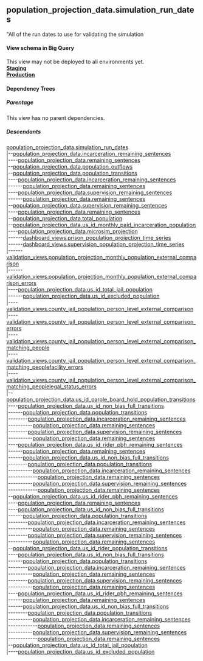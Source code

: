 ## population_projection_data.simulation_run_dates
"All of the run dates to use for validating the simulation

#### View schema in Big Query
This view may not be deployed to all environments yet.<br/>
[**Staging**](https://console.cloud.google.com/bigquery?pli=1&p=recidiviz-staging&page=table&project=recidiviz-staging&d=population_projection_data&t=simulation_run_dates)
<br/>
[**Production**](https://console.cloud.google.com/bigquery?pli=1&p=recidiviz-123&page=table&project=recidiviz-123&d=population_projection_data&t=simulation_run_dates)
<br/>

#### Dependency Trees

##### Parentage
This view has no parent dependencies.

##### Descendants
[population_projection_data.simulation_run_dates](../population_projection_data/simulation_run_dates.md) <br/>
|--[population_projection_data.incarceration_remaining_sentences](../population_projection_data/incarceration_remaining_sentences.md) <br/>
|----[population_projection_data.remaining_sentences](../population_projection_data/remaining_sentences.md) <br/>
|--[population_projection_data.population_outflows](../population_projection_data/population_outflows.md) <br/>
|--[population_projection_data.population_transitions](../population_projection_data/population_transitions.md) <br/>
|----[population_projection_data.incarceration_remaining_sentences](../population_projection_data/incarceration_remaining_sentences.md) <br/>
|------[population_projection_data.remaining_sentences](../population_projection_data/remaining_sentences.md) <br/>
|----[population_projection_data.supervision_remaining_sentences](../population_projection_data/supervision_remaining_sentences.md) <br/>
|------[population_projection_data.remaining_sentences](../population_projection_data/remaining_sentences.md) <br/>
|--[population_projection_data.supervision_remaining_sentences](../population_projection_data/supervision_remaining_sentences.md) <br/>
|----[population_projection_data.remaining_sentences](../population_projection_data/remaining_sentences.md) <br/>
|--[population_projection_data.total_population](../population_projection_data/total_population.md) <br/>
|--[population_projection_data.us_id_monthly_paid_incarceration_population](../population_projection_data/us_id_monthly_paid_incarceration_population.md) <br/>
|----[population_projection_data.microsim_projection](../population_projection_data/microsim_projection.md) <br/>
|------[dashboard_views.prison_population_projection_time_series](../dashboard_views/prison_population_projection_time_series.md) <br/>
|------[dashboard_views.supervision_population_projection_time_series](../dashboard_views/supervision_population_projection_time_series.md) <br/>
|------[validation_views.population_projection_monthly_population_external_comparison](../validation_views/population_projection_monthly_population_external_comparison.md) <br/>
|------[validation_views.population_projection_monthly_population_external_comparison_errors](../validation_views/population_projection_monthly_population_external_comparison_errors.md) <br/>
|----[population_projection_data.us_id_total_jail_population](../population_projection_data/us_id_total_jail_population.md) <br/>
|------[population_projection_data.us_id_excluded_population](../population_projection_data/us_id_excluded_population.md) <br/>
|----[validation_views.county_jail_population_person_level_external_comparison](../validation_views/county_jail_population_person_level_external_comparison.md) <br/>
|----[validation_views.county_jail_population_person_level_external_comparison_errors](../validation_views/county_jail_population_person_level_external_comparison_errors.md) <br/>
|----[validation_views.county_jail_population_person_level_external_comparison_matching_people](../validation_views/county_jail_population_person_level_external_comparison_matching_people.md) <br/>
|----[validation_views.county_jail_population_person_level_external_comparison_matching_peoplefacility_errors](../validation_views/county_jail_population_person_level_external_comparison_matching_peoplefacility_errors.md) <br/>
|----[validation_views.county_jail_population_person_level_external_comparison_matching_peoplelegal_status_errors](../validation_views/county_jail_population_person_level_external_comparison_matching_peoplelegal_status_errors.md) <br/>
|--[population_projection_data.us_id_parole_board_hold_population_transitions](../population_projection_data/us_id_parole_board_hold_population_transitions.md) <br/>
|----[population_projection_data.us_id_non_bias_full_transitions](../population_projection_data/us_id_non_bias_full_transitions.md) <br/>
|------[population_projection_data.population_transitions](../population_projection_data/population_transitions.md) <br/>
|--------[population_projection_data.incarceration_remaining_sentences](../population_projection_data/incarceration_remaining_sentences.md) <br/>
|----------[population_projection_data.remaining_sentences](../population_projection_data/remaining_sentences.md) <br/>
|--------[population_projection_data.supervision_remaining_sentences](../population_projection_data/supervision_remaining_sentences.md) <br/>
|----------[population_projection_data.remaining_sentences](../population_projection_data/remaining_sentences.md) <br/>
|----[population_projection_data.us_id_rider_pbh_remaining_sentences](../population_projection_data/us_id_rider_pbh_remaining_sentences.md) <br/>
|------[population_projection_data.remaining_sentences](../population_projection_data/remaining_sentences.md) <br/>
|------[population_projection_data.us_id_non_bias_full_transitions](../population_projection_data/us_id_non_bias_full_transitions.md) <br/>
|--------[population_projection_data.population_transitions](../population_projection_data/population_transitions.md) <br/>
|----------[population_projection_data.incarceration_remaining_sentences](../population_projection_data/incarceration_remaining_sentences.md) <br/>
|------------[population_projection_data.remaining_sentences](../population_projection_data/remaining_sentences.md) <br/>
|----------[population_projection_data.supervision_remaining_sentences](../population_projection_data/supervision_remaining_sentences.md) <br/>
|------------[population_projection_data.remaining_sentences](../population_projection_data/remaining_sentences.md) <br/>
|--[population_projection_data.us_id_rider_pbh_remaining_sentences](../population_projection_data/us_id_rider_pbh_remaining_sentences.md) <br/>
|----[population_projection_data.remaining_sentences](../population_projection_data/remaining_sentences.md) <br/>
|----[population_projection_data.us_id_non_bias_full_transitions](../population_projection_data/us_id_non_bias_full_transitions.md) <br/>
|------[population_projection_data.population_transitions](../population_projection_data/population_transitions.md) <br/>
|--------[population_projection_data.incarceration_remaining_sentences](../population_projection_data/incarceration_remaining_sentences.md) <br/>
|----------[population_projection_data.remaining_sentences](../population_projection_data/remaining_sentences.md) <br/>
|--------[population_projection_data.supervision_remaining_sentences](../population_projection_data/supervision_remaining_sentences.md) <br/>
|----------[population_projection_data.remaining_sentences](../population_projection_data/remaining_sentences.md) <br/>
|--[population_projection_data.us_id_rider_population_transitions](../population_projection_data/us_id_rider_population_transitions.md) <br/>
|----[population_projection_data.us_id_non_bias_full_transitions](../population_projection_data/us_id_non_bias_full_transitions.md) <br/>
|------[population_projection_data.population_transitions](../population_projection_data/population_transitions.md) <br/>
|--------[population_projection_data.incarceration_remaining_sentences](../population_projection_data/incarceration_remaining_sentences.md) <br/>
|----------[population_projection_data.remaining_sentences](../population_projection_data/remaining_sentences.md) <br/>
|--------[population_projection_data.supervision_remaining_sentences](../population_projection_data/supervision_remaining_sentences.md) <br/>
|----------[population_projection_data.remaining_sentences](../population_projection_data/remaining_sentences.md) <br/>
|----[population_projection_data.us_id_rider_pbh_remaining_sentences](../population_projection_data/us_id_rider_pbh_remaining_sentences.md) <br/>
|------[population_projection_data.remaining_sentences](../population_projection_data/remaining_sentences.md) <br/>
|------[population_projection_data.us_id_non_bias_full_transitions](../population_projection_data/us_id_non_bias_full_transitions.md) <br/>
|--------[population_projection_data.population_transitions](../population_projection_data/population_transitions.md) <br/>
|----------[population_projection_data.incarceration_remaining_sentences](../population_projection_data/incarceration_remaining_sentences.md) <br/>
|------------[population_projection_data.remaining_sentences](../population_projection_data/remaining_sentences.md) <br/>
|----------[population_projection_data.supervision_remaining_sentences](../population_projection_data/supervision_remaining_sentences.md) <br/>
|------------[population_projection_data.remaining_sentences](../population_projection_data/remaining_sentences.md) <br/>
|--[population_projection_data.us_id_total_jail_population](../population_projection_data/us_id_total_jail_population.md) <br/>
|----[population_projection_data.us_id_excluded_population](../population_projection_data/us_id_excluded_population.md) <br/>

